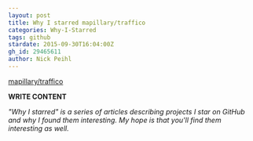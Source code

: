```yaml
---
layout: post
title: Why I starred mapillary/traffico
categories: Why-I-Starred
tags: github
stardate: 2015-09-30T16:04:00Z
gh_id: 29465611
author: Nick Peihl
---
```


[mapillary/traffico](https://github.com/mapillary/traffico)

**WRITE CONTENT**

*"Why I starred" is a series of articles describing projects I star on GitHub and why I found them interesting. My hope is that you'll find them interesting as well.*

